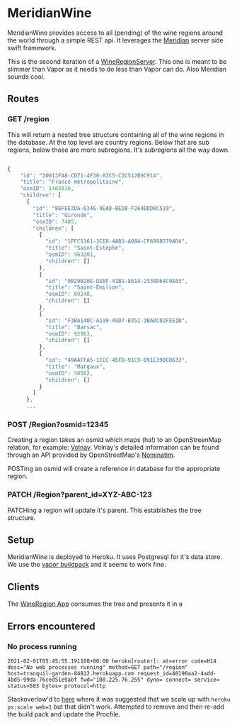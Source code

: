 # MeridianWine

MeridianWine provides access to all (pending) of the wine regions around the world through a simple REST api. It leverages the [Meridian](https://github.com/khanlou/Meridian) server side swift framework.

This is the second iteration of a [WineRegionServer](https://github.com/rodericj/WineRegionServer). This one is meant to be slimmer than Vapor as it needs to do less than Vapor can do. Also Meridian sounds cool.

## Routes

### GET /region

This will return a nested tree structure containing all of the wine regions in the database. At the top level are country regions. Below that are sub regions, below those are more subregions. It's subregions all the way down.

``` javascript

{
    "id": "20013FA8-CD71-4F30-82C5-C3C512B9C914",
    "title": "France métropolitaine",
    "osmID": 1403916,
    "children": [
      {
        "id": "86FEE3DA-6346-4EA0-BED8-F2640DD0C519",
        "title": "Gironde",
        "osmID": 7405,
        "children": [
          {
            "id": "1FFC5161-3CE8-4AB3-A084-CF69987794D4",
            "title": "Saint-Estèphe",
            "osmID": 963201,
            "children": []
          },
          {
            "id": "0B29B20E-DEBF-41B1-8614-2530D64C0E03",
            "title": "Saint-Émilion",
            "osmID": 89248,
            "children": []
          },
          {
            "id": "F3BA140C-A199-49D7-B351-3BA8C02FE61B",
            "title": "Barsac",
            "osmID": 92963,
            "children": []
          },
          {
            "id": "49AAFFA5-1CCC-45FD-91C9-091E398CD633",
            "title": "Margaux",
            "osmID": 58582,
            "children": []
          }
        ]
      },
      ...
```

### POST /Region?osmid=12345

Creating a region takes an osmid which maps (ha!) to an OpenStreenMap relation, for example: [Volnay](https://www.openstreetmap.org/relation/127321). Volnay's detailed information can be found through an API provided by OpenStreetMap's [Nominatim](https://nominatim.openstreetmap.org/details.php?osmtype=R&osmid=127321&class=boundary&addressdetails=1&hierarchy=0&group_hierarchy=1&polygon_geojson=1&format=json).

POSTing an osmid will create a reference in database for the appropriate region.

### PATCH /Region?parent_id=XYZ-ABC-123

PATCHing a region will update it's parent. This establishes the tree structure.


## Setup

MeridianWine is deployed to Heroku. It uses Postgresql for it's data store. 
We use the [vapor buildpack](https://github.com/vapor-community/heroku-buildpack/) and it seems to work fine.

## Clients

The [WineRegion App](https://github.com/rodericj/WineCellarApp) consumes the tree and presents it in a 


## Errors encountered

### No process running
`2021-02-01T05:45:55.191188+00:00 heroku[router]: at=error code=H14 desc="No web processes running" method=GET path="/region" host=tranquil-garden-84812.herokuapp.com request_id=40190aa2-4add-4bd5-99da-76ced51e9abf fwd="108.225.76.255" dyno= connect= service= status=503 bytes= protocol=http`

Stackoverlow'd to [here](https://stackoverflow.com/questions/41804507/h14-error-in-heroku-no-web-processes-running) where it was suggested that we scale up with `heroku ps:scale web=1` but that didn't work. Attempted to remove and then re-add the build pack and update the Procfile.
